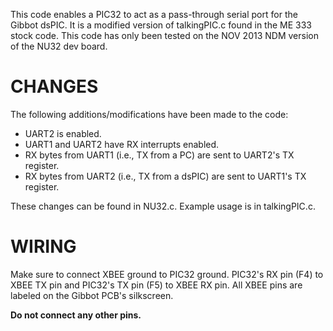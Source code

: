 This code enables a PIC32 to act as a pass-through serial port for the Gibbot
dsPIC.  It is a modified version of talkingPIC.c found in the ME 333 stock code.
This code has only been tested on the NOV 2013 NDM version of the NU32 dev
board.

# CHANGES
The following additions/modifications have been made to the code:
* UART2 is enabled.
* UART1 and UART2 have RX interrupts enabled.
* RX bytes from UART1 (i.e., TX from a  PC) are sent to UART2's TX register.
* RX bytes from UART2 (i.e., TX from a dsPIC) are sent to UART1's TX register.

These changes can be found in NU32.c.  Example usage is in talkingPIC.c.
 
# WIRING
Make sure to connect XBEE ground to PIC32 ground.  PIC32's RX pin (F4) to XBEE
TX pin and PIC32's TX pin (F5) to XBEE RX pin.  All XBEE pins are labeled on the
Gibbot PCB's silkscreen.

**Do not connect any other pins.**

